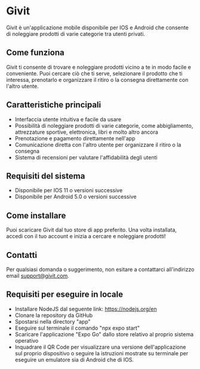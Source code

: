 # Givit

Givit è un'applicazione mobile disponibile per IOS e Android che consente di noleggiare prodotti di varie categorie tra utenti privati. 

## Come funziona

Givit ti consente di trovare e noleggiare prodotti vicino a te in modo facile e conveniente. Puoi cercare ciò che ti serve, selezionare il prodotto che ti interessa, prenotarlo e organizzare il ritiro o la consegna direttamente con l'altro utente. 

## Caratteristiche principali

- Interfaccia utente intuitiva e facile da usare
- Possibilità di noleggiare prodotti di varie categorie, come abbigliamento, attrezzature sportive, elettronica, libri e molto altro ancora
- Prenotazione e pagamento direttamente nell'app
- Comunicazione diretta con l'altro utente per organizzare il ritiro o la consegna
- Sistema di recensioni per valutare l'affidabilità degli utenti

## Requisiti del sistema

- Disponibile per IOS 11 o versioni successive
- Disponibile per Android 5.0 o versioni successive

## Come installare

Puoi scaricare Givit dal tuo store di app preferito. Una volta installata, accedi con il tuo account e inizia a cercare e noleggiare prodotti! 

## Contatti

Per qualsiasi domanda o suggerimento, non esitare a contattarci all'indirizzo email support@givit.com.

## Requisiti per eseguire in locale

- Installare NodeJS dal seguente link: https://nodejs.org/en
- Clonare la repository da GitHub
- Spostarsi nella directory "app"
- Eseguire sul terminale il comando "npx expo start"
- Scaricare l'applicazione "Expo Go" dallo store relativo al proprio sistema operativo
- Inquadrare il QR Code per visualizzare una versione dell'applicazione sul proprio dispositivo o seguire la istruzioni mostrate su terminale per eseguire un emulatore sia di Android che di IOS.
